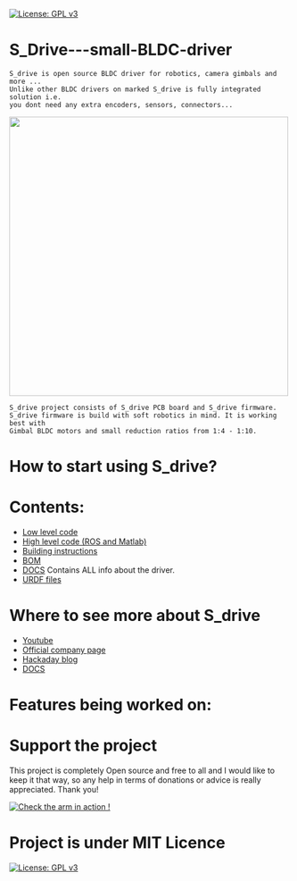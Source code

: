 [![License: GPL v3](https://img.shields.io/badge/License-GPLv3-blue.svg)](https://www.gnu.org/licenses/gpl-3.0)

# S_Drive---small-BLDC-driver

    S_drive is open source BLDC driver for robotics, camera gimbals and more ... 
    Unlike other BLDC drivers on marked S_drive is fully integrated solution i.e.
    you dont need any extra encoders, sensors, connectors... 

<img src="https://user-images.githubusercontent.com/30388414/88465498-c490f400-cec3-11ea-915a-4ed1964ab32f.jpg" width="500">

    S_drive project consists of S_drive PCB board and S_drive firmware.
    S_drive firmware is build with soft robotics in mind. It is working best with 
    Gimbal BLDC motors and small reduction ratios from 1:4 - 1:10.
    
# How to start using S_drive?
  


# Contents:

- [Low level code](https://www.google.com/)
- [High level code (ROS and Matlab)](https://www.google.com/)
- [Building instructions](https://github.com/PCrnjak/Faze4-Robotic-arm/blob/master/Assembly%20instructions%203.0.pdf)
- [BOM](https://github.com/PCrnjak/Faze4-Robotic-arm/blob/master/Bom_1.2_joint2_update.xlsx) 
- [DOCS](https://www.google.com/) Contains ALL info about the driver.
- [URDF files](https://github.com/PCrnjak/Faze4-Robotic-arm/tree/master/URDF_FAZE4) 

# Where to see more about S_drive
- [Youtube](https://www.youtube.com/channel/UCp3sDRwVkbm7b2M-2qwf5aQ)
- [Official company page]()
- [Hackaday blog](https://hackaday.io/project/167247-faze4-robotic-arm)
- [DOCS](https://www.google.com/)

# Features being worked on:


# Support the project

This project is completely Open source and free to all and I would like to keep it that way, so any help 
in terms of donations or advice is really appreciated. Thank you!

[![Check the arm in action !](https://user-images.githubusercontent.com/30388414/86798915-a036ba00-c071-11ea-824d-4456f2cdf797.png)](https://paypal.me/PCrnjak?locale.x=en_US)

# Project is under MIT Licence
[![License: GPL v3](https://img.shields.io/badge/License-GPLv3-blue.svg)](https://www.gnu.org/licenses/gpl-3.0)

